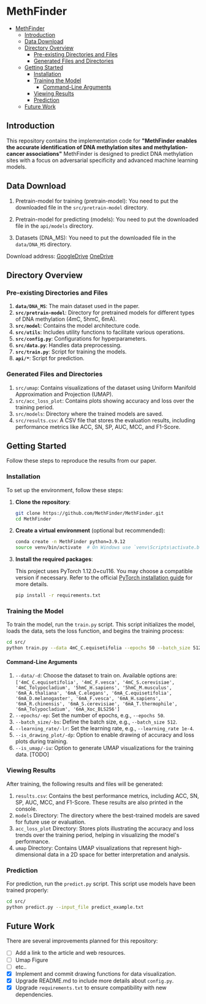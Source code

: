 # MethFinder

- [MethFinder](#methfinder)
  - [Introduction](#introduction)
  - [Data Download](#data-download)
  - [Directory Overview](#directory-overview)
    - [Pre-existing Directories and Files](#pre-existing-directories-and-files)
    - [Generated Files and Directories](#generated-files-and-directories)
  - [Getting Started](#getting-started)
    - [Installation](#installation)
    - [Training the Model](#training-the-model)
      - [Command-Line Arguments](#command-line-arguments)
    - [Viewing Results](#viewing-results)
    - [Prediction](#prediction)
  - [Future Work](#future-work)

## Introduction

This repository contains the implementation code for **"MethFinder enables the accurate identification of DNA methylation sites and methylation-cancer associations"** MethFinder is designed to predict DNA methylation sites with a focus on adversarial specificity and advanced machine learning models.

## Data Download

1. Pretrain-model for training (pretrain-model): You need to put the downloaded file in the `src/pretrain-model` directory.
   
2. Pretrain-model for predicting (models): You need to put the downloaded file in the `api/models` directory.

3. Datasets (DNA_MS): You need to put the downloaded file in the `data/DNA_MS` directory.

  Download address: [GoogleDrive](https://drive.google.com/drive/folders/1iGMdv6_sSfrDiHYAPDu9SBdGLs3YBpBZ?usp=sharing)
  [OneDrive](https://1drv.ms/f/c/3db3e2efc56d17d0/Er64Vx0MreJOizPrYgw3J8IBX78Pa630iowxxcpmWsOffA?e=qmDGkP)

## Directory Overview

### Pre-existing Directories and Files

1. **`data/DNA_MS`**: The main dataset used in the paper.
2. **`src/pretrain-model`**: Directory for pretrained models for different types of DNA methylation (4mC, 5hmC, 6mA).
3. **`src/model`**: Contains the model architecture code.
4. **`src/utils`**: Includes utility functions to facilitate various operations.
5. **`src/config.py`**: Configurations for hyperparameters.
6. **`src/data.py`**: Handles data preprocessing.
7. **`src/train.py`**: Script for training the models.
8. **`api/*`**: Script for prediction.

### Generated Files and Directories

1. `src/umap`: Contains visualizations of the dataset using Uniform Manifold Approximation and Projection (UMAP).
2. `src/acc_loss_plot`: Contains plots showing accuracy and loss over the training period.
3. `src/models`: Directory where the trained models are saved.
4. `src/results.csv`: A CSV file that stores the evaluation results, including performance metrics like ACC, SN, SP, AUC, MCC, and F1-Score.

## Getting Started

Follow these steps to reproduce the results from our paper.

### Installation

To set up the environment, follow these steps:

1. **Clone the repository**:

    ```bash
    git clone https://github.com/MethFinder/MethFinder.git
    cd MethFinder
    ```

2. **Create a virtual environment** (optional but recommended):

    ```bash
    conda create -n MethFinder python=3.9.12
    source venv/bin/activate  # On Windows use `venv\Scripts\activate.bat`
    ```

3. **Install the required packages**:

   This project uses PyTorch 1.12.0+cu116. You may choose a compatible version if necessary. Refer to the official [PyTorch installation guide](https://pytorch.org/get-started/locally/) for more details.

    ```bash
    pip install -r requirements.txt
    ```

### Training the Model

To train the model, run the `train.py` script. This script initializes the model, loads the data, sets the loss function, and begins the training process:

```bash
cd src/
python train.py --data 4mC_C.equisetifolia --epochs 50 --batch_size 512 --learning_rate 1e-4 --is_drawing_plot --is_umap
```

#### Command-Line Arguments

1. `--data/-d`: Choose the dataset to train on. Available options are: `['4mC_C.equisetifolia', '4mC_F.vesca', '4mC_S.cerevisiae', '4mC_Tolypocladium', '5hmC_H.sapiens', '5hmC_M.musculus', '6mA_A.thaliana', '6mA_C.elegans', '6mA_C.equisetifolia', '6mA_D.melanogaster', '6mA_F.vesca', '6mA_H.sapiens', '6mA_R.chinensis', '6mA_S.cerevisiae', '6mA_T.thermophile', '6mA_Tolypocladium', '6mA_Xoc_BLS256']`
2. `--epochs/-ep`: Set the number of epochs, e.g., `--epochs 50`.
3. `--batch_size/-bs`: Define the batch size, e.g., `--batch_size 512`.
4. `--learning_rate/-lr`: Set the learning rate, e.g., `--learning_rate 1e-4`.
5. `--is_drawing_plot/-dp`: Option to enable drawing of accuracy and loss plots during training.
6. `--is_umap/-iu`: Option to generate UMAP visualizations for the training data. [TODO]

### Viewing Results

After training, the following results and files will be generated:

1. `results.csv`: Contains the best performance metrics, including ACC, SN, SP, AUC, MCC, and F1-Score. These results are also printed in the console.
2. `models` Directory: The directory where the best-trained models are saved for future use or evaluation.
3. `acc_loss_plot` Directory: Stores plots illustrating the accuracy and loss trends over the training period, helping in visualizing the model's performance.
4. `umap` Directory: Contains UMAP visualizations that represent high-dimensional data in a 2D space for better interpretation and analysis.

### Prediction

For prediction, run the `predict.py` script. This script use models have been trained properly:

```bash
cd src/
python predict.py --input_file predict_example.txt
```

## Future Work

There are several improvements planned for this repository:

- [ ] Add a link to the article and web resources.
- [ ] Umap Figure
- [ ] etc..
- [x] Implement and commit drawing functions for data visualization.
- [x] Upgrade README.md to include more details about `config.py`.
- [x] Upgrade `requirements.txt` to ensure compatibility with new dependencies.
